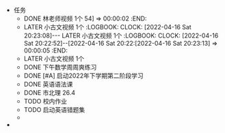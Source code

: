- 任务
	- DONE  林老师视频 1个
	54] =>  00:00:02
	  :END:
	- LATER 小古文视频 1个
	  :LOGBOOK:
	  CLOCK: [2022-04-16 Sat 20:23:08]--- LATER 小古文视频 1个
	  :LOGBOOK:
	  CLOCK: [2022-04-16 Sat 20:22:52]--[2022-04-16 Sat 20:22:[2022-04-16 Sat 20:23:13] =>  00:00:05
	  :END:
	- LATER 小古文视频 1个
	- DONE 下午数学周周爽练习
	- DONE  [#A] 启动2022年下学期第二阶段学习
	- DONE 英语语法课
	- DONE  市北理 26.4
	- TODO 校内作业
	- TODO 启动英语错题集
	-
-